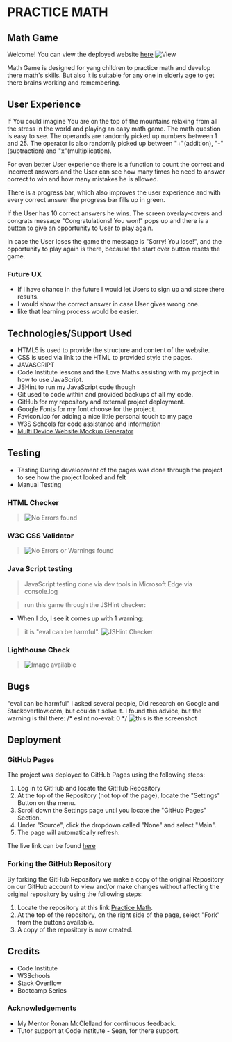 # PRACTICE MATH

## Math Game

Welcome! 
You can view the deployed website [here](https://snezhanazdravkova.github.io/practice-math/)
![View](/assets/images/mockup.png)


Math Game is designed for yang children to practice math and develop there math's skills. But also it is suitable for any one in elderly age to get there brains working and remembering.

## User Experience
If You could imagine You are on the top of the mountains relaxing from all the stress in the world and playing an easy math game.
The math question is easy to see. The operands are randomly picked up numbers between 1 and 25. The operator is also randomly picked up between "+"(addition), "-"(subtraction) and "x"(multiplication).

For even better User experience there is a function to count the correct and incorrect answers and the User can see how many times he need to answer correct to win and how many mistakes he is allowed.

There is a progress bar, which also improves the user experience and with every correct answer the progress bar fills up in green.

If the User has 10 correct answers he wins. The screen overlay-covers and congrats message "Congratulations! You won!" pops up and there is a button to give an opportunity to User to play again.

In case the User loses the game the message is "Sorry! You lose!", and the opportunity to play again is there, because the start over button resets the game.

### Future UX

- If I have chance in the future I would let Users to sign up and store there results.
- I would show the correct answer in case User gives wrong one.
- like that learning process would be easier.

## Technologies/Support Used

- HTML5 is used to provide the structure and content of the website.
- CSS is used via link to the HTML to provided style the pages.
- JAVASCRIPT
- Code Institute lessons and the Love Maths assisting with my project in how to use JavaScript.
- JSHint to run my JavaScript code though
- Git used to code within and provided backups of all my code.
- GitHub for my repository and external project deployment.
- Google Fonts for my font choose for the project.
- Favicon.ico for adding a nice little personal touch to my page
- W3S Schools for code assistance and information
- [Multi Device Website Mockup Generator](https://techsini.com/multi-mockup/)



## Testing
- Testing During development of the pages was done through the project to see how the project looked and felt
- Manual Testing
### HTML Checker
> ![No Errors found](/assets/images/html_test.png)
### W3C CSS Validator
> ![No Errors or Warnings found](/assets/images/css_test.png)
### Java Script testing
> JavaScript testing done via dev tools in Microsoft Edge via console.log

> run this game through the JSHint checker:
- When I do, I see it comes up with 1 warning:
> it is "eval can be harmful".
![JSHint Checker](/assets/images/js_test.png)
### Lighthouse Check
> ![Image available](/assets/images/lighthouse_test.png)

## Bugs
"eval can be harmful"
I asked several people, Did research on Google and Stackoverflow.com, but couldn't solve it.
I found this advice, but the warning is thil there:
/* eslint no-eval: 0 */
![this is the screenshot](/assets/images/Screenshot%20(110).png)
## Deployment
### GitHub Pages
The project was deployed to GitHub Pages using the following steps:
1. Log in to GitHub and locate the GitHub Repository
2. At the top of the Repository (not top of the page), locate the "Settings" Button on the menu.
3. Scroll down the Settings page until you locate the "GitHub Pages" Section.
4. Under "Source", click the dropdown called "None" and select "Main".
5. The page will automatically refresh.

The live link can be found [here](https://snezhanazdravkova.github.io/practice-math/)

### Forking the GitHub Repository
By forking the GitHub Repository we make a copy of the original Repository on our GitHub account to view and/or make changes without affecting the original repository by using the following steps:
1. Locate the repository at this link [Practice Math](https://github.com/SnezhanaZdravkova/practice-math).
2. At the top of the repository, on the right side of the page, select "Fork" from the buttons available.
3. A copy of the repository is now created.

## Credits
- Code Institute
- W3Schools
- Stack Overflow
- Bootcamp Series

### Acknowledgements
- My Mentor Ronan McClelland for continuous feedback.
- Tutor support at Code institute - Sean, for there support. 